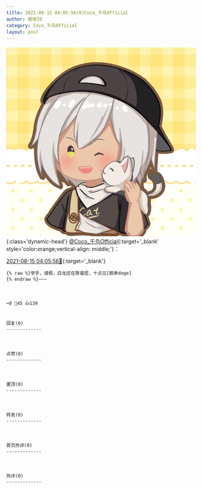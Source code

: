 ```yaml
---
title: 2021-08-15 04:05:56(0)Coco_千鸟Official
author: 御坂IO
category: Coco_千鸟Official
layout: post
---
```


![img](/images/85e485bc0dbd0cde4d15f24d7cffe9704618ad10.jpg){:class='dynamic-head'}
[@Coco_千鸟Official](https://space.bilibili.com/1891728206/dynamic){:target='_blank' style='color:orange;vertical-align: middle;'}：

[2021-08-15 04:05:56🔗](https://t.bilibili.com/558917649145601900){:target='_blank'}

~~~
{% raw %}举手，请假，巨龙还在聚餐捏，十点见[脱单doge]
{% endraw %}~~~



↪️0 💬45 👍139


回复(0)
-------------



点赞(0)
-------------



置顶(0)
-------------



转发(0)
-------------



首页热评(0)
-------------



热评(0)
-------------



